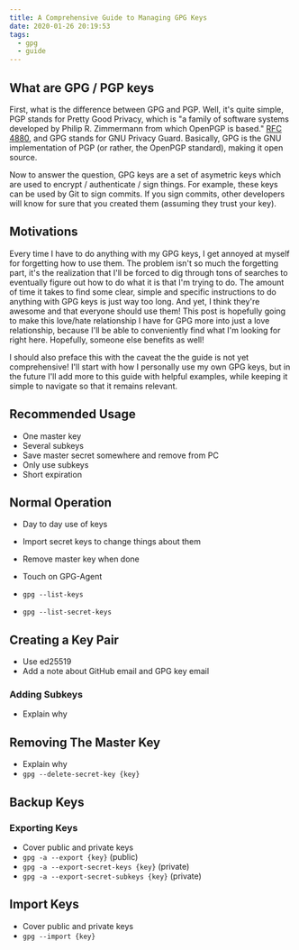 ```yaml
---
title: A Comprehensive Guide to Managing GPG Keys
date: 2020-01-26 20:19:53
tags:
  - gpg
  - guide
---
```


## What are GPG / PGP keys

First, what is the difference between GPG and PGP. Well, it's quite simple, PGP stands for Pretty Good Privacy, which is "a family of software systems developed by Philip R. Zimmermann from which OpenPGP is based." [RFC 4880](https://tools.ietf.org/html/rfc4880.html), and GPG stands for GNU Privacy Guard. Basically, GPG is the GNU implementation of PGP (or rather, the OpenPGP standard), making it open source.

Now to answer the question, GPG keys are a set of asymetric keys which are used to encrypt / authenticate / sign things. For example, these keys can be used by Git to sign commits. If you sign commits, other developers will know for sure that you created them (assuming they trust your key).

## Motivations

Every time I have to do anything with my GPG keys, I get annoyed at myself for forgetting how to use them. The problem isn't so much the forgetting part, it's the realization that I'll be forced to dig through tons of searches to eventually figure out how to do what it is that I'm trying to do. The amount of time it takes to find some clear, simple and specific instructions to do anything with GPG keys is just way too long. And yet, I think they're awesome and that everyone should use them! This post is hopefully going to make this love/hate relationship I have for GPG more into just a love relationship, because I'll be able to conveniently find what I'm looking for right here. Hopefully, someone else benefits as well!

I should also preface this with the caveat the the guide is not yet comprehensive! I'll start with how I personally use my own GPG keys, but in the future I'll add more to this guide with helpful examples, while keeping it simple to navigate so that it remains relevant.

## Recommended Usage

- One master key
- Several subkeys
- Save master secret somewhere and remove from PC
- Only use subkeys
- Short expiration

## Normal Operation

- Day to day use of keys
- Import secret keys to change things about them
- Remove master key when done
- Touch on GPG-Agent

- `gpg --list-keys`
- `gpg --list-secret-keys`

## Creating a Key Pair

- Use ed25519
- Add a note about GitHub email and GPG key email

### Adding Subkeys

- Explain why

## Removing The Master Key

- Explain why
- `gpg --delete-secret-key {key}`

## Backup Keys

### Exporting Keys

- Cover public and private keys
- `gpg -a --export {key}` (public)
- `gpg -a --export-secret-keys {key}` (private)
- `gpg -a --export-secret-subkeys {key}` (private)

## Import Keys

- Cover public and private keys
- `gpg --import {key}`

